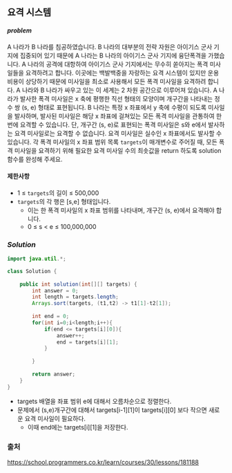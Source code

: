 ## **요격 시스템**


#### ***problem***
A 나라가 B 나라를 침공하였습니다. B 나라의 대부분의 전략 자원은 아이기스 군사 기지에 집중되어 있기 때문에 A 나라는 B 나라의 아이기스 군사 기지에 융단폭격을 가했습니다.
A 나라의 공격에 대항하여 아이기스 군사 기지에서는 무수히 쏟아지는 폭격 미사일들을 요격하려고 합니다. 이곳에는 백발백중을 자랑하는 요격 시스템이 있지만 운용 비용이 상당하기 때문에 미사일을 최소로 사용해서 모든 폭격 미사일을 요격하려 합니다.
A 나라와 B 나라가 싸우고 있는 이 세계는 2 차원 공간으로 이루어져 있습니다. A 나라가 발사한 폭격 미사일은 x 축에 평행한 직선 형태의 모양이며 개구간을 나타내는 정수 쌍 (s, e) 형태로 표현됩니다. B 나라는 특정 x 좌표에서 y 축에 수평이 되도록 미사일을 발사하며, 발사된 미사일은 해당 x 좌표에 걸쳐있는 모든 폭격 미사일을 관통하여 한 번에 요격할 수 있습니다. 단, 개구간 (s, e)로 표현되는 폭격 미사일은 s와 e에서 발사하는 요격 미사일로는 요격할 수 없습니다. 요격 미사일은 실수인 x 좌표에서도 발사할 수 있습니다.
각 폭격 미사일의 x 좌표 범위 목록 `targets`이 매개변수로 주어질 때, 모든 폭격 미사일을 요격하기 위해 필요한 요격 미사일 수의 최솟값을 return 하도록 solution 함수를 완성해 주세요.
#### **제한사항**
- 1 ≤ `targets`의 길이 ≤ 500,000
- `targets`의 각 행은 [s,e] 형태입니다.
    - 이는 한 폭격 미사일의 x 좌표 범위를 나타내며, 개구간 (s, e)에서 요격해야 합니다.
    - 0 ≤ s < e ≤ 100,000,000



### ***Solution***
``` java
import java.util.*;

class Solution {
    
    public int solution(int[][] targets) {
        int answer = 0;
        int length = targets.length;
        Arrays.sort(targets, (t1,t2) -> t1[1]-t2[1]);
        
        int end = 0;
        for(int i=0;i<length;i++){
            if(end <= targets[i][0]){
                answer++;
                end = targets[i][1];
            }
            
        }
        
        return answer;
    }
}
```
- targets 배열을 좌표 범위 e에 대해서 오름차순으로 정렬한다.
- 문제에서 (s,e)개구간에 대해서 targets[i-1][1]이 targets[i][0] 보다 작으면 새로운 요격 미사일이 필요하다.
    - 이때 end에는 targets[i][1]을 저장한다.

### 출처
https://school.programmers.co.kr/learn/courses/30/lessons/181188